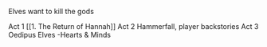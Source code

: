 Elves want to kill the gods

Act 1 [[1. The Return of Hannah]]
Act 2 Hammerfall, player backstories
Act 3 Oedipus Elves -Hearts & Minds
